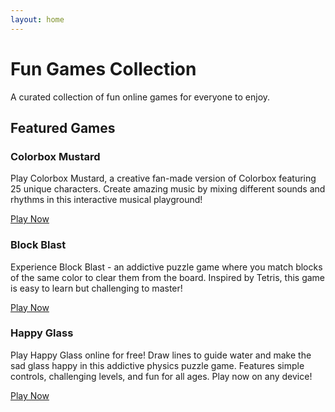```yaml
---
layout: home
---
```


# Fun Games Collection

A curated collection of fun online games for everyone to enjoy.

## Featured Games

### Colorbox Mustard

Play Colorbox Mustard, a creative fan-made version of Colorbox featuring 25 unique characters. Create amazing music by mixing different sounds and rhythms in this interactive musical playground!

[Play Now](https://colorbox-mustard.online/)

### Block Blast

Experience Block Blast - an addictive puzzle game where you match blocks of the same color to clear them from the board. Inspired by Tetris, this game is easy to learn but challenging to master!

[Play Now](https://blockblast.link/)

### Happy Glass

Play Happy Glass online for free! Draw lines to guide water and make the sad glass happy in this addictive physics puzzle game. Features simple controls, challenging levels, and fun for all ages. Play now on any device!

[Play Now](https://happyglass.online/) 